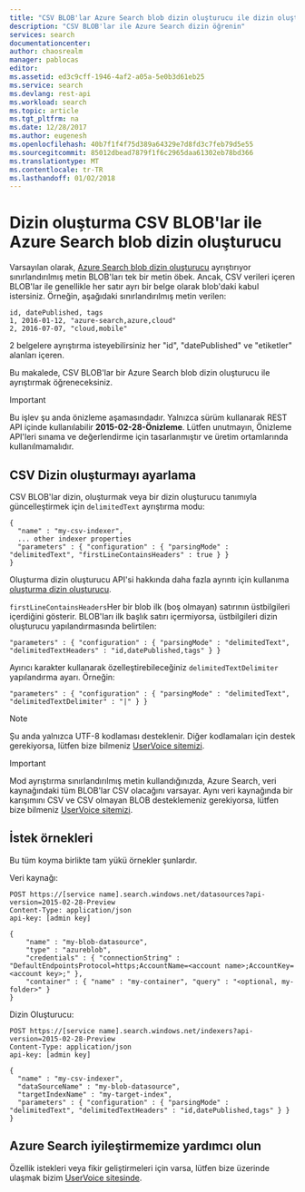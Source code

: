 ```yaml
---
title: "CSV BLOB'lar Azure Search blob dizin oluşturucu ile dizin oluşturma | Microsoft Docs"
description: "CSV BLOB'lar ile Azure Search dizin öğrenin"
services: search
documentationcenter: 
author: chaosrealm
manager: pablocas
editor: 
ms.assetid: ed3c9cff-1946-4af2-a05a-5e0b3d61eb25
ms.service: search
ms.devlang: rest-api
ms.workload: search
ms.topic: article
ms.tgt_pltfrm: na
ms.date: 12/28/2017
ms.author: eugenesh
ms.openlocfilehash: 40b7f1f4f75d389a64329e7d8fd3c7feb79d5e55
ms.sourcegitcommit: 85012dbead7879f1f6c2965daa61302eb78bd366
ms.translationtype: MT
ms.contentlocale: tr-TR
ms.lasthandoff: 01/02/2018
---
```

# <a name="indexing-csv-blobs-with-azure-search-blob-indexer"></a>Dizin oluşturma CSV BLOB'lar ile Azure Search blob dizin oluşturucu
Varsayılan olarak, [Azure Search blob dizin oluşturucu](search-howto-indexing-azure-blob-storage.md) ayrıştırıyor sınırlandırılmış metin BLOB'ları tek bir metin öbek. Ancak, CSV verileri içeren BLOB'lar ile genellikle her satır ayrı bir belge olarak blob'daki kabul istersiniz. Örneğin, aşağıdaki sınırlandırılmış metin verilen: 

    id, datePublished, tags
    1, 2016-01-12, "azure-search,azure,cloud" 
    2, 2016-07-07, "cloud,mobile" 

2 belgelere ayrıştırma isteyebilirsiniz her "id", "datePublished" ve "etiketler" alanları içeren.

Bu makalede, CSV BLOB'lar bir Azure Search blob dizin oluşturucu ile ayrıştırmak öğreneceksiniz. 

> [!IMPORTANT]
> Bu işlev şu anda önizleme aşamasındadır. Yalnızca sürüm kullanarak REST API içinde kullanılabilir **2015-02-28-Önizleme**. Lütfen unutmayın, Önizleme API'leri sınama ve değerlendirme için tasarlanmıştır ve üretim ortamlarında kullanılmamalıdır. 
> 
> 

## <a name="setting-up-csv-indexing"></a>CSV Dizin oluşturmayı ayarlama
CSV BLOB'lar dizin, oluşturmak veya bir dizin oluşturucu tanımıyla güncelleştirmek için `delimitedText` ayrıştırma modu:  

    {
      "name" : "my-csv-indexer",
      ... other indexer properties
      "parameters" : { "configuration" : { "parsingMode" : "delimitedText", "firstLineContainsHeaders" : true } }
    }

Oluşturma dizin oluşturucu API'si hakkında daha fazla ayrıntı için kullanıma [oluşturma dizin oluşturucu](https://docs.microsoft.com/rest/api/searchservice/create-indexer).

`firstLineContainsHeaders`Her bir blob ilk (boş olmayan) satırının üstbilgileri içerdiğini gösterir.
BLOB'ları ilk başlık satırı içermiyorsa, üstbilgileri dizin oluşturucu yapılandırmasında belirtilen: 

    "parameters" : { "configuration" : { "parsingMode" : "delimitedText", "delimitedTextHeaders" : "id,datePublished,tags" } } 

Ayırıcı karakter kullanarak özelleştirebileceğiniz `delimitedTextDelimiter` yapılandırma ayarı. Örneğin:

    "parameters" : { "configuration" : { "parsingMode" : "delimitedText", "delimitedTextDelimiter" : "|" } }

> [!NOTE]
> Şu anda yalnızca UTF-8 kodlaması desteklenir. Diğer kodlamaları için destek gerekiyorsa, lütfen bize bilmeniz [UserVoice sitemizi](https://feedback.azure.com/forums/263029-azure-search).

> [!IMPORTANT]
> Mod ayrıştırma sınırlandırılmış metin kullandığınızda, Azure Search, veri kaynağındaki tüm BLOB'lar CSV olacağını varsayar. Aynı veri kaynağında bir karışımını CSV ve CSV olmayan BLOB desteklemeniz gerekiyorsa, lütfen bize bilmeniz [UserVoice sitemizi](https://feedback.azure.com/forums/263029-azure-search).
> 
> 

## <a name="request-examples"></a>İstek örnekleri
Bu tüm koyma birlikte tam yükü örnekler şunlardır. 

Veri kaynağı: 

    POST https://[service name].search.windows.net/datasources?api-version=2015-02-28-Preview
    Content-Type: application/json
    api-key: [admin key]

    {
        "name" : "my-blob-datasource",
        "type" : "azureblob",
        "credentials" : { "connectionString" : "DefaultEndpointsProtocol=https;AccountName=<account name>;AccountKey=<account key>;" },
        "container" : { "name" : "my-container", "query" : "<optional, my-folder>" }
    }   

Dizin Oluşturucu:

    POST https://[service name].search.windows.net/indexers?api-version=2015-02-28-Preview
    Content-Type: application/json
    api-key: [admin key]

    {
      "name" : "my-csv-indexer",
      "dataSourceName" : "my-blob-datasource",
      "targetIndexName" : "my-target-index",
      "parameters" : { "configuration" : { "parsingMode" : "delimitedText", "delimitedTextHeaders" : "id,datePublished,tags" } }
    }

## <a name="help-us-make-azure-search-better"></a>Azure Search iyileştirmemize yardımcı olun
Özellik istekleri veya fikir geliştirmeleri için varsa, lütfen bize üzerinde ulaşmak bizim [UserVoice sitesinde](https://feedback.azure.com/forums/263029-azure-search/).

